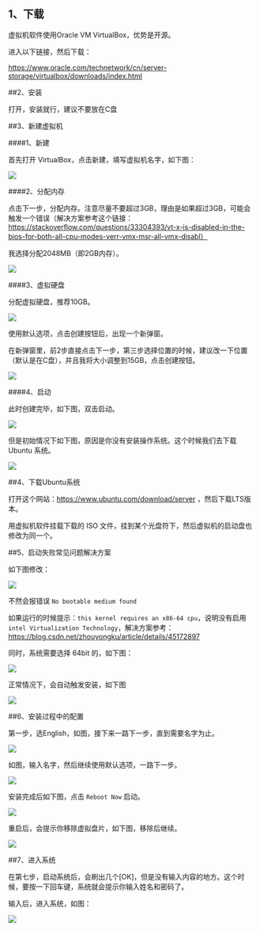 ## 1、下载

虚拟机软件使用Oracle VM VirtualBox，优势是开源。

进入以下链接，然后下载：

https://www.oracle.com/technetwork/cn/server-storage/virtualbox/downloads/index.html

##2、安装

打开，安装就行，建议不要放在C盘

##3、新建虚拟机

####1、新建

首先打开 VirtualBox，点击新建，填写虚拟机名字，如下图：

<img src='./01.jpg'/>

####2、分配内存

点击下一步，分配内存。注意尽量不要超过3GB，理由是如果超过3GB，可能会触发一个错误（解决方案参考这个链接：https://stackoverflow.com/questions/33304393/vt-x-is-disabled-in-the-bios-for-both-all-cpu-modes-verr-vmx-msr-all-vmx-disabl）


我选择分配2048MB（即2GB内存）。

<img src='./02.jpg'/>

####3、虚拟硬盘

分配虚拟硬盘，推荐10GB。

<img src='./03.jpg'/>

使用默认选项，点击创建按钮后，出现一个新弹窗。

在新弹窗里，前2步直接点击下一步，第三步选择位置的时候，建议改一下位置（默认是在C盘），并且我将大小调整到15GB，点击创建按钮。

<img src='./04.jpg'/>

####4、启动

此时创建完毕，如下图，双击启动。

<img src='./05.jpg'/>

但是初始情况下如下图，原因是你没有安装操作系统。这个时候我们去下载 Ubuntu 系统。

<img src='./06.jpg'/>

##4、下载Ubuntu系统

打开这个网站：https://www.ubuntu.com/download/server ，然后下载LTS版本。

用虚拟机软件挂载下载的 ISO 文件，挂到某个光盘符下，然后虚拟机的启动盘也修改为同一个。

##5、启动失败常见问题解决方案

如下图修改：

<img src='./07.jpg'/>

不然会报错误 ``No bootable medium found``

如果运行的时候提示：``this kernel requires an x86-64 cpu``，说明没有启用 ``intel Virtualization Technology``，解决方案参考：https://blog.csdn.net/zhouyongku/article/details/45172897

同时，系统需要选择 64bit 的，如下图：

<img src='./08.jpg'/>

正常情况下，会自动触发安装，如下图

<img src='./09.jpg'/>

##6、安装过程中的配置

第一步，选English，如图，接下来一路下一步，直到需要名字为止。

<img src='./10.jpg'/>

如图，输入名字，然后继续使用默认选项，一路下一步。

<img src='./11.jpg'/>

安装完成后如下图，点击 ``Reboot Now`` 启动。

<img src='./12.jpg'/>

重启后，会提示你移除虚拟盘片，如下图，移除后继续。

<img src='./13.jpg'/>

##7、进入系统

在第七步，启动系统后，会刷出几个[OK]，但是没有输入内容的地方。这个时候，要按一下回车键，系统就会提示你输入姓名和密码了。

输入后，进入系统，如图：

<img src='./14.jpg'/>
